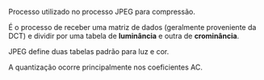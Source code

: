 
Processo utilizado no processo JPEG para compressão.

É o processo de receber uma matriz de dados (geralmente proveniente da DCT) e dividir por uma tabela de **luminância** e outra de **crominância**.

JPEG define duas tabelas padrão para luz e cor.

A quantização ocorre principalmente nos coeficientes AC.